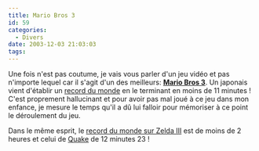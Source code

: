 ```yaml
---
title: Mario Bros 3
id: 59
categories:
  - Divers
date: 2003-12-03 21:03:03
tags:
---
```


Une fois n'est pas coutume, je vais vous parler d'un jeu vidéo et pas n'importe lequel car il s'agit d'un des meilleurs: [**Mario Bros 3**](http://www.classicgaming.com/tmk/smb3.shtml). Un japonais vient d'établir un [record du monde](http://www.nintendomaniacs.com/article.php?idart=858) en le terminant en moins de 11 minutes ! C'est proprement hallucinant et pour avoir pas mal joué à ce jeu dans mon enfance, je mesure le temps qu'il a dû lui falloir pour mémoriser à ce point le déroulement du jeu.

Dans le même esprit, le [record du monde sur Zelda III](http://www.twingalaxies.com/cgi-perl/news_release_Mruczek_report_Legend_of_Zelda.pl) est de moins de 2 heures et celui de [Quake](http://gamefiles.blueyonder.co.uk/blueyondergames/trailers/movies/quakedonequick/qdqdivx.avi) de 12 minutes 23 !